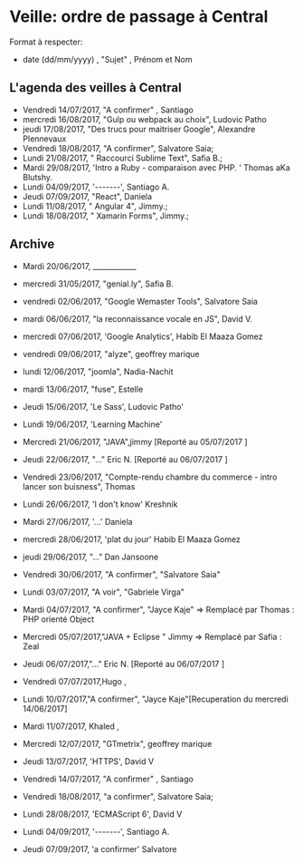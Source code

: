 # Veille: ordre de passage à Central
Format à respecter:   
- date (dd/mm/yyyy) , "Sujet" ,  Prénom et Nom

## L'agenda des veilles à Central  
- Vendredi 14/07/2017, "A confirmer" , Santiago
- mercredi 16/08/2017, "Gulp ou webpack au choix", Ludovic Patho
- jeudi 17/08/2017, "Des trucs pour maitriser Google", Alexandre Plennevaux
- Vendredi 18/08/2017, "A confirmer", Salvatore Saia;
- Lundi 21/08/2017, " Raccourci Sublime Text", Safia B.;
- Mardi 29/08/2017, 'Intro a Ruby - comparaison avec PHP. ' Thomas aKa Blutshy.
- Lundi 04/09/2017, '-------', Santiago A.
- Jeudi 07/09/2017, "React", Daniela
- Lundi 11/08/2017, " Angular 4", Jimmy.;
- Lundi 18/08/2017, " Xamarin Forms", Jimmy.;


## Archive 
- Mardi 20/06/2017, ____________
- mercredi 31/05/2017, "genial.ly", Safia B.
- vendredi 02/06/2017, "Google Wemaster Tools", Salvatore Saia
- mardi 06/06/2017, "la reconnaissance vocale en JS", David V.
- mercredi 07/06/2017, 'Google Analytics', Habib El Maaza Gomez
- vendredi 09/06/2017, "alyze", geoffrey marique
- lundi 12/06/2017, "joomla", Nadia-Nachit
- mardi 13/06/2017, "fuse", Estelle
- Jeudi 15/06/2017, 'Le Sass', Ludovic Patho'
- Lundi 19/06/2017,  'Learning Machine'
- Mercredi 21/06/2017, "JAVA",jimmy [Reporté au 05/07/2017 ]
- Jeudi 22/06/2017, "..." Eric N. [Reporté au 06/07/2017 ]
- Vendredi 23/06/2017, "Compte-rendu chambre du commerce - intro lancer son buisness", Thomas 
- Lundi 26/06/2017, 	'I don't know' Kreshnik
- Mardi 27/06/2017, '...' Daniela
- mercredi 28/06/2017, 'plat du jour' Habib El Maaza Gomez
- jeudi 29/06/2017, "..." Dan Jansoone
- Vendredi 30/06/2017, "A confirmer", "Salvatore Saia"
- Lundi 03/07/2017, "A voir", "Gabriele Virga"
- Mardi 04/07/2017, "A confirmer", "Jayce Kaje" => Remplacé par Thomas : PHP orienté Object
- Mercredi 05/07/2017,"JAVA + Eclipse " Jimmy => Remplacé par Safia : Zeal
- Jeudi 06/07/2017,"..." Eric N. [Reporté au 06/07/2017 ] 
- Vendredi 07/07/2017,Hugo ,
- Lundi 10/07/2017,"A confirmer", "Jayce Kaje"[Recuperation du mercredi 14/06/2017] 
- Mardi 11/07/2017, Khaled , 
- Mercredi 12/07/2017, "GTmetrix", geoffrey marique
- Jeudi 13/07/2017, 'HTTPS', David V 
- Vendredi 14/07/2017, "A confirmer" , Santiago
- Vendredi 18/08/2017, "a confirmer", Salvatore Saia;

- Lundi 28/08/2017, 'ECMAScript 6', David V



- Lundi 04/09/2017, '-------', Santiago A.
 



- Jeudi 07/09/2017, 'a confirmer' Salvatore

